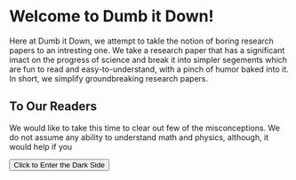 # Welcome to Dumb it Down!

Here at Dumb it Down, we attempt to takle the notion of boring research papers to an intresting one. We take a research paper that has a significant imact on the progress of science and break it into simpler segements which are fun to read and easy-to-understand, with a pinch of humor baked into it. In short, we simplify groundbreaking research papers.

## To Our Readers
We would like to take this time to clear out few of the misconceptions. We do not assume any ability to understand math and physics, although, it would help if you


<button class="btn js-toggle-dark-mode">Click to Enter the Dark Side</button>

<script>
const toggleDarkMode = document.querySelector('.js-toggle-dark-mode');

jtd.addEvent(toggleDarkMode, 'click', function(){
  if (jtd.getTheme() === 'dark') {
    jtd.setTheme('light');
    toggleDarkMode.textContent = 'Click to Enter the Dark Side';
  } else {
    jtd.setTheme('dark');
    toggleDarkMode.textContent = 'Take me to the Bright Side';
  }
});
</script>

<!--stackedit_data:
eyJoaXN0b3J5IjpbNDM5NjI5NjA1LC05OTMwNTI3NCwtOTkzMD
UyNzQsMTA1MzE4NzM3Niw0NTg2MzA2OTAsLTEwOTI2MzI0OTQs
LTMzMjQ1NTM2M119
-->